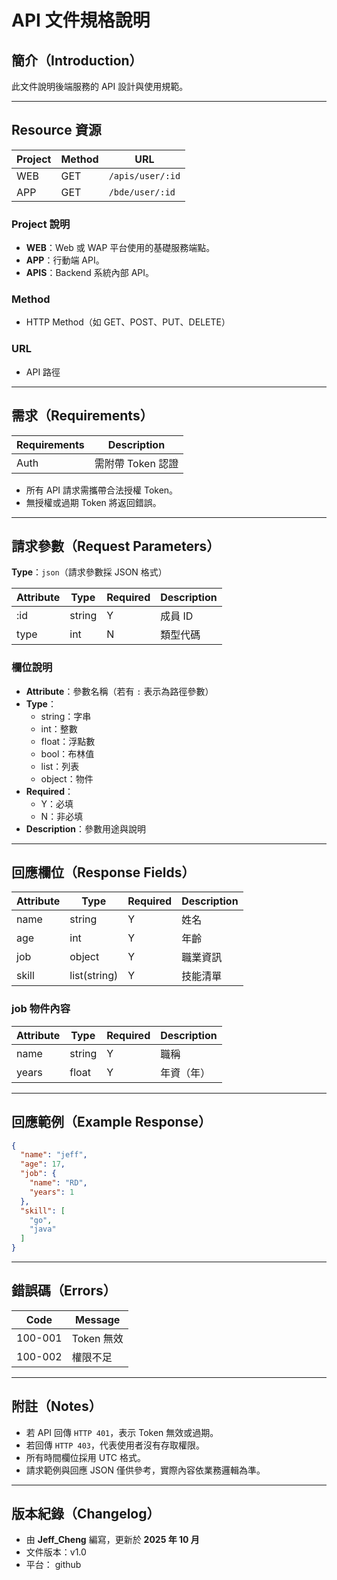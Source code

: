 # API 文件規格說明

## **簡介（Introduction）**

此文件說明後端服務的 API 設計與使用規範。

---

## **Resource 資源**

| Project | Method | URL |
|----------|---------|-----|
| WEB | GET | `/apis/user/:id` |
| APP | GET | `/bde/user/:id` |

### **Project 說明**
- **WEB**：Web 或 WAP 平台使用的基礎服務端點。
- **APP**：行動端 API。
- **APIS**：Backend 系統內部 API。

### **Method**
- HTTP Method（如 GET、POST、PUT、DELETE）

### **URL**
- API 路徑

---

## **需求（Requirements）**

| Requirements | Description |
|---------------|-------------|
| Auth | 需附帶 Token 認證 |

- 所有 API 請求需攜帶合法授權 Token。
- 無授權或過期 Token 將返回錯誤。

---

## **請求參數（Request Parameters）**

**Type**：`json`（請求參數採 JSON 格式）

| Attribute | Type | Required | Description |
|------------|------|-----------|--------------|
| :id | string | Y | 成員 ID |
| type | int | N | 類型代碼 |

### **欄位說明**
- **Attribute**：參數名稱（若有 `:` 表示為路徑參數）
- **Type**：
  - string：字串
  - int：整數
  - float：浮點數
  - bool：布林值
  - list：列表
  - object：物件
- **Required**：
  - Y：必填
  - N：非必填
- **Description**：參數用途與說明

---

## **回應欄位（Response Fields）**

| Attribute | Type | Required | Description |
|------------|------|-----------|--------------|
| name | string | Y | 姓名 |
| age | int | Y | 年齡 |
| job | object | Y | 職業資訊 |
| skill | list(string) | Y | 技能清單 |

### **job 物件內容**

| Attribute | Type | Required | Description |
|------------|------|-----------|--------------|
| name | string | Y | 職稱 |
| years | float | Y | 年資（年） |

---

## **回應範例（Example Response）**

```json
{
  "name": "jeff",
  "age": 17,
  "job": {
    "name": "RD",
    "years": 1
  },
  "skill": [
    "go",
    "java"
  ]
}
```

---

## **錯誤碼（Errors）**

| Code | Message |
|------|----------|
| 100-001 | Token 無效 |
| 100-002 | 權限不足 |

---

## **附註（Notes）**

- 若 API 回傳 `HTTP 401`，表示 Token 無效或過期。
- 若回傳 `HTTP 403`，代表使用者沒有存取權限。
- 所有時間欄位採用 UTC 格式。
- 請求範例與回應 JSON 僅供參考，實際內容依業務邏輯為準。

---

## **版本紀錄（Changelog）**

- 由 **Jeff_Cheng** 編寫，更新於 **2025 年 10 月**
- 文件版本：v1.0
- 平台： github
